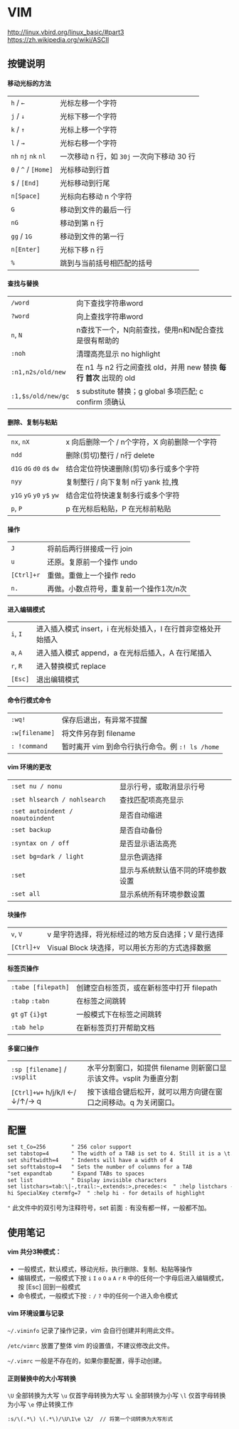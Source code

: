 # VIM

http://linux.vbird.org/linux_basic/#part3   
https://zh.wikipedia.org/wiki/ASCII

## 按键说明

#### 移动光标的方法

| | |
|:----------|:-------------------------------------
| `h` / `←` | 光标左移一个字符
| `j` / `↓` | 光标下移一个字符
| `k` / `↑` | 光标上移一个字符
| `l` / `→` | 光标右移一个字符
| `nh` `nj` `nk` `nl`  | 一次移动 n 行，如 `30j` 一次向下移动 30 行
| `0` / `^` / `[Home]` | 光标移动到行首
| `$` / `[End]` | 光标移动到行尾
| `n[Space]`    | 光标向右移动 n 个字符
| `G`           | 移动到文件的最后一行
| `nG`          | 移动到第 n 行
| `gg` / `1G`   | 移动到文件的第一行
| `n[Enter]`    | 光标下移 n 行
| `%`           | 跳到与当前括号相匹配的括号

#### 查找与替换

| | |
|:----------|:-------------------------------------
| `/word`   | 向下查找字符串word
| `?word`   | 向上查找字符串word
| `n`, `N`  | n查找下一个，N向前查找，使用n和N配合查找是很有帮助的
| `:noh`    | 清理高亮显示 no highlight
| `:n1,n2s/old/new`  | 在 n1 与 n2 行之间查找 old，并用 new 替换 **每行 首次** 出现的 old
| `:1,$s/old/new/gc` | s substitute 替换；g global 多项匹配; c confirm 须确认

#### 删除、复制与粘贴

| | |
|:-----------|:-------------------------------------
| `nx`, `nX` | x 向后删除一个 / n个字符，X 向前删除一个字符
| `ndd`      | 删除(剪切)整行 / n行 delete
| `d1G` `dG` `d0` `d$` `dw` | 结合定位符快速删除(剪切)多行或多个字符
| `nyy`      | 复制整行 / 向下复制 n行 yank 拉,拽
| `y1G` `yG` `y0` `y$` `yw` | 结合定位符快速复制多行或多个字符
| `p`, `P`   | p 在光标后粘贴，P 在光标前粘贴

#### 操作

| | |
|:-----------|:-------------------------------------
| `J`        | 将前后两行拼接成一行 join
| `u`        | 还原。复原前一个操作 undo
| `[Ctrl]+r` | 重做。重做上一个操作 redo
| `n.`       | 再做。小数点符号，重复前一个操作1次/n次


#### 进入编辑模式

| | |
|:----------|:-------------------------------------
| `i`, `I`  | 进入插入模式 insert，i 在光标处插入，I 在行首非空格处开始插入
| `a`, `A`  | 进入插入模式 append，a 在光标后插入，A 在行尾插入
| `r`, `R`  | 进入替换模式 replace
| `[Esc]`   | 退出编辑模式

#### 命令行模式命令

| | |
|:----------------|:-------------------------------------
| `:wq!`          | 保存后退出，有异常不提醒
| `:w[filename]`  | 将文件另存到 filename
| `: !command`    | 暂时离开 vim 到命令行执行命令。例 `:! ls /home`


#### vim 环境的更改

| | |
|:----------|:-------------------------------------
| `:set nu / nonu`        | 显示行号，或取消显示行号
| `:set hlsearch / nohlsearch`     | 查找匹配项高亮显示
| `:set autoindent / noautoindent` | 是否自动缩进
| `:set backup`           | 是否自动备份
| `:syntax on / off`      | 是否显示语法高亮
| `:set bg=dark / light`  | 显示色调选择
| `:set`     | 显示与系统默认值不同的环境参数设置
| `:set all` | 显示系统所有环境参数设置

#### 块操作

| | |
|:-----------|:-------------------------------------
| `v`, `V`   | v 是字符选择，将光标经过的地方反白选择；V 是行选择
| `[Ctrl]+v` | Visual Block 块选择，可以用长方形的方式选择数据

#### 标签页操作

| | |
|:----------|:-------------------------------------
| `:tabe [filepath]` | 创建空白标签页，或在新标签中打开 filepath
| `:tabp` `:tabn`    | 在标签之间跳转
| `gt` `gT` `{i}gt`  | 一般模式下在标签之间跳转
| `:tab help`        | 在新标签页打开帮助文档

#### 多窗口操作

| | |
|:----------|:-------------------------------------
| `:sp [filename]` / `:vsplit`  | 水平分割窗口，如提供 filename 则新窗口显示该文件。vsplit 为垂直分割
| `[Ctrl]+w+` h/j/k/l ←/↓/↑/→ q | 按下该组合键后松开，就可以用方向键在窗口之间移动。q 为关闭窗口。


## 配置

```txt
set t_Co=256        " 256 color support
set tabstop=4       " The width of a TAB is set to 4. Still it is a \t.
set shiftwidth=4    " Indents will have a width of 4
set softtabstop=4   " Sets the number of columns for a TAB
"set expandtab      " Expand TABs to spaces
set list            " Display invisible characters
set listchars=tab:\|-,trail:~,extends:>,precedes:<  " :help listchars - for details
hi SpecialKey ctermfg=7  " :help hi - for details of highlight
```

`"` 此文件中的双引号为注释符号，set 前面 `:` 有没有都一样，一般都不加。 

## 使用笔记

#### vim 共分3种模式：

* 一般模式，默认模式，移动光标，执行删除、复制、粘贴等操作
* 编辑模式，一般模式下按 `i` `I` `o` `O` `a` `A` `r` `R` 中的任何一个字母后进入编辑模式，按 [Esc] 回到一般模式
* 命令模式，一般模式下按 `:` `/` `?` 中的任何一个进入命令模式

#### vim 环境设置与记录

`~/.viminfo` 记录了操作记录，vim 会自行创建并利用此文件。

`/etc/vimrc` 放置了整体 vim 的设置值，不建议修改此文件。

`~/.vimrc` 一般是不存在的，如果你要配置，得手动创建。

#### 正则替换中的大小写转换

`\U` 全部转换为大写
`\u` 仅首字母转换为大写
`\L` 全部转换为小写
`\l` 仅首字母转换为小写
`\e` 停止转换工作


```
:s/\(.*\) \(.*\)/\U\1\e \2/  // 将第一个词转换为大写形式
```
